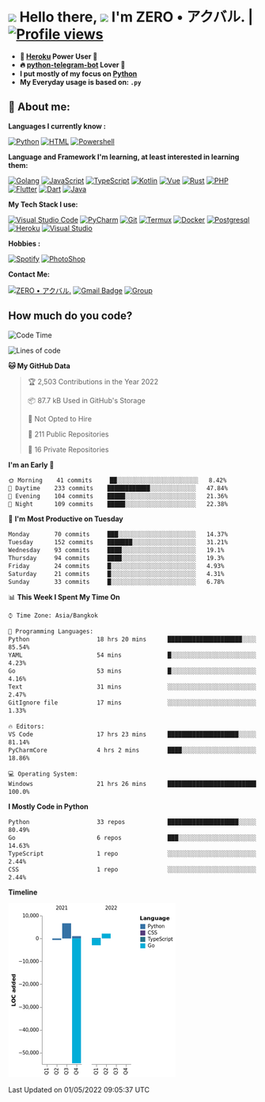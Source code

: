 # <img src="https://i.pinimg.com/originals/01/63/6c/01636c5434cd0462086620c60fdfec16.gif" width="50px"> **Hello there, <img src="https://raw.githubusercontent.com/MartinHeinz/MartinHeinz/master/wave.gif" width="30px">** I'm ZERO • アクバル. | [![Profile views](https://gpvc.arturio.dev/Ryomen-Sukuna)](https://github.com/Ryomen-Sukuna)

- **🐋 [Heroku](https://heroku.com) Power User 💪**
- **🔥 [python-telegram-bot](https://github.com/python-telegram-bot/python-telegram-bot) Lover 💖**
- **I put mostly of my focus on [Python](https://python.org)**
- **My Everyday usage is based on: `.py`**

## 👦 **About me**:

**Languages I currently know :**

[![Python](https://badges.aleen42.com/src/python.svg)](https://python.org)
[![HTML](https://img.shields.io/badge/-HTML-%232c3e50?style=flat&logo=php)](https://whatwg.org)
[![Powershell](https://img.shields.io/badge/-PowerShell-%232c3e50?style=flat&logo=powershell)](https://docs.microsoft.com/en-us/powershell)

**Language ​​and Framework I'm learning, at least interested in learning them:**

[![Golang](https://badges.aleen42.com/src/golang.svg)](https://golang.org)
[![JavaScript](https://badges.aleen42.com/src/javascript.svg)](https://nodejs.org)
[![TypeScript](https://badges.aleen42.com/src/typescript.svg)](https://www.typescriptlang.org)
[![Kotlin](https://badges.aleen42.com/src/kotlin.svg)](https://kotlinlang.org)
[![Vue](https://badges.aleen42.com/src/vue.svg)](https://vuejs.org)
[![Rust](https://img.shields.io/badge/-rust-%232c3e50?style=flat&logo=rust)](https://rust-lang.org)
[![PHP](https://img.shields.io/badge/-php-%232c3e50?style=flat&logo=php)](https://www.php.net)
[![Flutter](https://img.shields.io/badge/-flutter-%232c3e50?style=flat&logo=flutter)](https://flutter.dev)
[![Dart](https://img.shields.io/badge/-dart-%232c3e50?style=flat&logo=dart)](https://dart.dev)
[![Java](https://badges.aleen42.com/src/java.svg)](https://www.java.com/en)

**My Tech Stack I use:**

[![Visual Studio Code](https://badges.aleen42.com/src/visual_studio_code.svg)](https://code.visualstudio.com)
[![PyCharm](https://img.shields.io/badge/-pycharm-%23007ACC?style=flat&logo=pycharm&logoColor=black&color=black&labelColor=green)](https://www.jetbrains.com/pycharm)
[![Git](https://img.shields.io/badge/-Git-%23F05032?style=flat&logo=git&logoColor=%23ffffff)](https://git-scm.com)
[![Termux](https://img.shields.io/badge/-Termux-%232c3e50?style=flat&logo=typescript)](https://termux.com)
[![Docker](https://badges.aleen42.com/src/docker.svg)](https://www.docker.com/)
[![Postgresql](https://img.shields.io/badge/-Postgresql-%232c3e50?style=flat&logo=postgresql)](https://postgresql.org)
[![Heroku](https://img.shields.io/badge/-Heroku-purple?style=flat&logo=heroku)](https://heroku.com)
[![Visual Studio](https://badges.aleen42.com/src/visual_studio.svg)](https://visualstudio.microsoft.com/)

**Hobbies :**

[![Spotify](https://badges.aleen42.com/src/spotify.svg)](https://spotify.com)
[![PhotoShop](https://badges.aleen42.com/src/photoshop.svg)](https://www.adobe.com/products/photoshop.html)

**Contact Me:**

[![ZERO • アクバル.](https://badges.aleen42.com/src/telegram.svg)](https://t.me/Anomaliii)
[![Gmail Badge](https://img.shields.io/badge/-ryomensukuna83@gmail.com-c14438?style=flat&logo=Gmail&logoColor=white)](https://ryomensukuna83@gmail.com)
[![Group](https://img.shields.io/badge/dynamic/json?logo=telegram&label=%40RandomAnimeIndonesia&labelColor=282c34&suffix=+members&color=2CA5E0&query=%24.data.totalSubs&url=https%3A%2F%2Fapi.spencerwoo.com%2Fsubstats%2F%3Fsource%3Dtelegram%26queryKey%3DGrup_Anime_Random&longCache=true%22)](https://t.me/Grup_Anime_Random)
 

## **How much do you code?**

<!--START_SECTION:waka-->
![Code Time](http://img.shields.io/badge/Code%20Time-151%20hrs%2031%20mins-blue)

![Lines of code](https://img.shields.io/badge/From%20Hello%20World%20I%27ve%20Written--48%20Thousand%20lines%20of%20code-blue)

**🐱 My GitHub Data** 

> 🏆 2,503 Contributions in the Year 2022
 > 
> 📦 87.7 kB Used in GitHub's Storage 
 > 
> 🚫 Not Opted to Hire
 > 
> 📜 211 Public Repositories 
 > 
> 🔑 16 Private Repositories  
 > 
**I'm an Early 🐤** 

```text
🌞 Morning    41 commits     ██░░░░░░░░░░░░░░░░░░░░░░░   8.42% 
🌆 Daytime    233 commits    ████████████░░░░░░░░░░░░░   47.84% 
🌃 Evening    104 commits    █████░░░░░░░░░░░░░░░░░░░░   21.36% 
🌙 Night      109 commits    █████░░░░░░░░░░░░░░░░░░░░   22.38%

```
📅 **I'm Most Productive on Tuesday** 

```text
Monday       70 commits     ███░░░░░░░░░░░░░░░░░░░░░░   14.37% 
Tuesday      152 commits    ███████░░░░░░░░░░░░░░░░░░   31.21% 
Wednesday    93 commits     ████░░░░░░░░░░░░░░░░░░░░░   19.1% 
Thursday     94 commits     ████░░░░░░░░░░░░░░░░░░░░░   19.3% 
Friday       24 commits     █░░░░░░░░░░░░░░░░░░░░░░░░   4.93% 
Saturday     21 commits     █░░░░░░░░░░░░░░░░░░░░░░░░   4.31% 
Sunday       33 commits     █░░░░░░░░░░░░░░░░░░░░░░░░   6.78%

```


📊 **This Week I Spent My Time On** 

```text
⌚︎ Time Zone: Asia/Bangkok

💬 Programming Languages: 
Python                   18 hrs 20 mins      █████████████████████░░░░   85.54% 
YAML                     54 mins             █░░░░░░░░░░░░░░░░░░░░░░░░   4.23% 
Go                       53 mins             █░░░░░░░░░░░░░░░░░░░░░░░░   4.16% 
Text                     31 mins             ░░░░░░░░░░░░░░░░░░░░░░░░░   2.47% 
GitIgnore file           17 mins             ░░░░░░░░░░░░░░░░░░░░░░░░░   1.33%

🔥 Editors: 
VS Code                  17 hrs 23 mins      ████████████████████░░░░░   81.14% 
PyCharmCore              4 hrs 2 mins        ████░░░░░░░░░░░░░░░░░░░░░   18.86%

💻 Operating System: 
Windows                  21 hrs 26 mins      █████████████████████████   100.0%

```

**I Mostly Code in Python** 

```text
Python                   33 repos            ████████████████████░░░░░   80.49% 
Go                       6 repos             ███░░░░░░░░░░░░░░░░░░░░░░   14.63% 
TypeScript               1 repo              ░░░░░░░░░░░░░░░░░░░░░░░░░   2.44% 
CSS                      1 repo              ░░░░░░░░░░░░░░░░░░░░░░░░░   2.44%

```


**Timeline**

![Chart not found](https://raw.githubusercontent.com/Ryomen-Sukuna/Ryomen-Sukuna/master/charts/bar_graph.png) 


 Last Updated on 01/05/2022 09:05:37 UTC
<!--END_SECTION:waka-->
